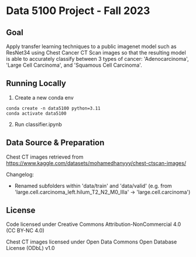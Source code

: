 # Data 5100 Project - Fall 2023 

## Goal

Apply transfer learning techniques to a public imagenet model such as ResNet34 using Chest Cancer CT Scan images so that the resulting model is able to accurately classify between 3 types of cancer: 'Adenocarcinoma', 'Large Cell Carcinoma', and 'Squamous Cell Carcinoma'.

## Running Locally

1. Create a new conda env

```
conda create -n data5100 python=3.11
conda activate data5100
```

2. Run classifier.ipynb

## Data Source & Preparation

Chest CT images retrieved from https://www.kaggle.com/datasets/mohamedhanyyy/chest-ctscan-images/

Changelog: 
- Renamed subfolders within 'data/train' and 'data/valid' (e.g. from 'large.cell.carcinoma_left.hilum_T2_N2_M0_IIIa' -> 'large.cell.carcinoma')

## License

Code licensed under Creative Commons Attribution-NonCommercial 4.0 (CC BY-NC 4.0)

Chest CT images licensed under Open Data Commons Open Database License (ODbL) v1.0